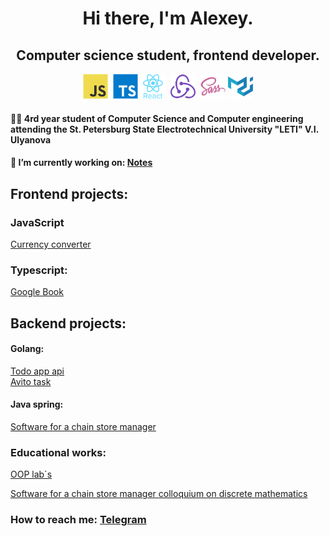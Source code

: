 <h1 align="center"> Hi there, I'm Alexey.</h1>

<h2 align="center"> Computer science student, frontend developer.</h2>
<div align="center">
<img src="https://github.com/devicons/devicon/blob/master/icons/javascript/javascript-original.svg" title="JavaScript" alt="JavaScript" width="40" height="40"/>&nbsp;
<img src="https://github.com/devicons/devicon/blob/master/icons/typescript/typescript-original.svg" title='typescript' alt='typescript' width="40"
height="40" />
<img src="https://github.com/devicons/devicon/blob/master/icons/react/react-original-wordmark.svg" title="React" alt="React" width="40" height="40"/>&nbsp;
<img src="https://github.com/devicons/devicon/blob/master/icons/redux/redux-original.svg" title="Redux" alt="Redux " width="40" height="40"/>&nbsp;
<img src="https://github.com/devicons/devicon/blob/master/icons/sass/sass-original.svg" title="SASS" alt="SASS" width="40" height="40" />
<img src="https://github.com/devicons/devicon/blob/master/icons/materialui/materialui-original.svg" title="materialui" alt="materialui" width="40" height="40" />

</div>
<h4> 👨‍💻 4rd year student of Computer Science and Computer engineering attending the St. Petersburg State Electrotechnical University "LETI" V.I. Ulyanova </h4>
<h4> 🔭 I’m currently working on: <a href="https://github.com/No1ball/notes">Notes</a> </h4
<br/>
<h2>Frontend projects:</h2>
  <h3> JavaScript</h3>
  <a href="https://github.com/No1ball/converterTask"> Currency converter</a>
  <br/>
  <h3>Typescript:</h3>
    <a href="https://github.com/No1ball/google_books"> Google Book</a>
 <br/>
<h2>Backend projects:</h2>
    <h4>Golang:</h4>
      <a href="https://github.com/No1ball/todoApp"> Todo app api</a>
      <br/>
      <a href="https://github.com/No1ball/testTask"> Avito task</a>
 
  <h4>Java spring:</h4>
    <a href="https://github.com/No1ball/SpringCoursWork"> Software for a chain store manager </a>
 
<h3>Educational works:</h3>
   <a href="https://github.com/No1ball/OOP-Labs"> OOP lab`s</a>
 
   <a href="https://github.com/No1ball/SpringCoursWork"> Software for a chain store manager </a>
   <a href="https://github.com/No1ball/algebra-clqm"> colloquium on discrete mathematics </a>
 
  <h3>How to reach me: <a href="https://t.me/No1ball"> Telegram</a></h3>
<!--
**No1ball/No1ball** is a ✨ _special_ ✨ repository because its `README.md` (this file) appears on your GitHub profile.

Here are some ideas to get you started:

- 🔭 I’m currently working on ...
- 🌱 I’m currently learning ...
- 👯 I’m looking to collaborate on ...
- 🤔 I’m looking for help with ...
- 💬 Ask me about ...
- 📫 How to reach me: ...
- 😄 Pronouns: ...
- ⚡ Fun fact: ...
-->
